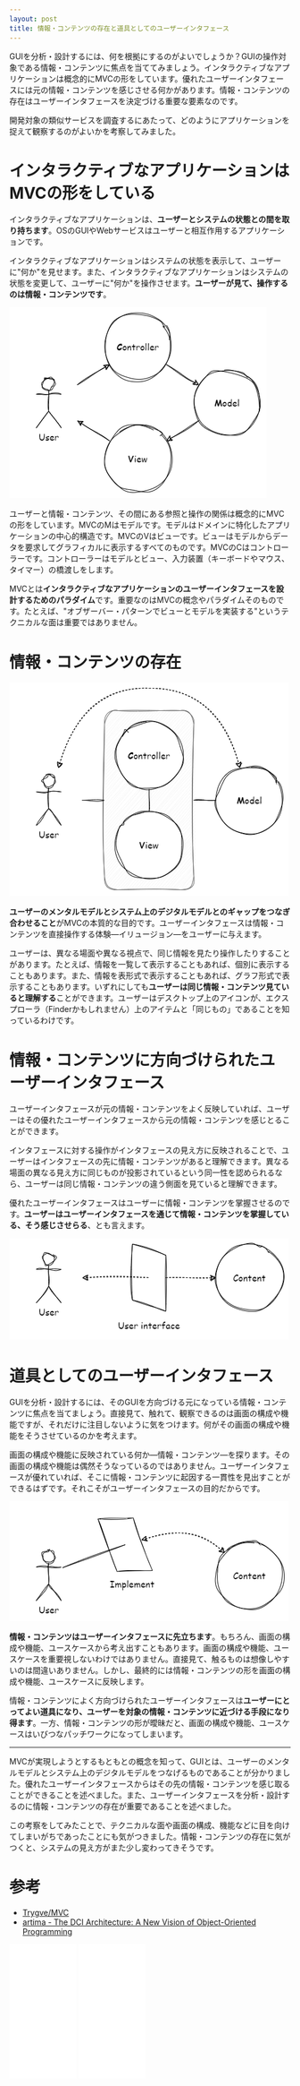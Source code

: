 ```yaml
---
layout: post
title: 情報・コンテンツの存在と道具としてのユーザーインタフェース
---
```


GUIを分析・設計するには、何を根拠にするのがよいでしょうか？GUIの操作対象である情報・コンテンツに焦点を当ててみましょう。インタラクティブなアプリケーションは概念的にMVCの形をしています。優れたユーザーインタフェースには元の情報・コンテンツを感じさせる何かがあります。情報・コンテンツの存在はユーザーインタフェースを決定づける重要な要素なのです。

開発対象の類似サービスを調査するにあたって、どのようにアプリケーションを捉えて観察するのがよいかを考察してみました。

# インタラクティブなアプリケーションはMVCの形をしている

インタラクティブなアプリケーションは、**ユーザーとシステムの状態との間を取り持ちます**。OSのGUIやWebサービスはユーザーと相互作用するアプリケーションです。

インタラクティブなアプリケーションはシステムの状態を表示して、ユーザーに"何か"を見せます。また、インタラクティブなアプリケーションはシステムの状態を変更して、ユーザーに"何か"を操作させます。**ユーザーが見て、操作するのは情報・コンテンツです**。

![MVC-U](../images/existence-of-content-and-instrumentality-of-user-interface/MVC-U.png)

ユーザーと情報・コンテンツ、その間にある参照と操作の関係は概念的にMVCの形をしています。MVCのMはモデルです。モデルはドメインに特化したアプリケーションの中心的構造です。MVCのVはビューです。ビューはモデルからデータを要求してグラフィカルに表示するすべてのものです。MVCのCはコントローラーです。コントローラーはモデルとビュー、入力装置（キーボードやマウス、タイマー）の橋渡しをします。

MVCとは**インタラクティブなアプリケーションのユーザーインタフェースを設計するためのパラダイム**です。重要なのはMVCの概念やパラダイムそのものです。たとえば、"オブザーバー・パターンでビューとモデルを実装する"というテクニカルな面は重要ではありません。

# 情報・コンテンツの存在

![M-VC-U](../images/existence-of-content-and-instrumentality-of-user-interface/M-VC-U.png)

**ユーザーのメンタルモデルとシステム上のデジタルモデルとのギャップをつなぎ合わせること**がMVCの本質的な目的です。ユーザーインタフェースは情報・コンテンツを直接操作する体験―イリュージョン―をユーザーに与えます。

ユーザーは、異なる場面や異なる視点で、同じ情報を見たり操作したりすることがあります。たとえば、情報を一覧して表示することもあれば、個別に表示することもあります。また、情報を表形式で表示することもあれば、グラフ形式で表示することもあります。いずれにしても**ユーザーは同じ情報・コンテンツ見ていると理解する**ことができます。ユーザーはデスクトップ上のアイコンが、エクスプローラ（Finderかもしれません）上のアイテムと「同じもの」であることを知っているわけです。

# 情報・コンテンツに方向づけられたユーザーインタフェース

ユーザーインタフェースが元の情報・コンテンツをよく反映していれば、ユーザーはその優れたユーザーインタフェースから元の情報・コンテンツを感じとることができます。

インタフェースに対する操作がインタフェースの見え方に反映されることで、ユーザーはインタフェースの先に情報・コンテンツがあると理解できます。異なる場面の異なる見え方に同じものが投影されているという同一性を認められるなら、ユーザーは同じ情報・コンテンツの違う側面を見ていると理解できます。

優れたユーザーインタフェースはユーザーに情報・コンテンツを掌握させるのです。**ユーザーはユーザーインタフェースを通じて情報・コンテンツを掌握している、そう感じさせらる**、とも言えます。

![User interface](../images/existence-of-content-and-instrumentality-of-user-interface/User-interface.png)

# 道具としてのユーザーインタフェース

GUIを分析・設計するには、そのGUIを方向づける元になっている情報・コンテンツに焦点を当てましょう。直接見て、触れて、観察できるのは画面の構成や機能ですが、それだけに注目しないように気をつけます。何がその画面の構成や機能をそうさせているのかを考えます。

画面の構成や機能に反映されている何か―情報・コンテンツ―を探ります。その画面の構成や機能は偶然そうなっているのではありません。ユーザーインタフェースが優れていれば、そこに情報・コンテンツに起因する一貫性を見出すことができるはずです。それこそがユーザーインタフェースの目的だからです。

![Implement](../images/existence-of-content-and-instrumentality-of-user-interface/Implement.png)

**情報・コンテンツはユーザーインタフェースに先立ちます**。もちろん、画面の構成や機能、ユースケースから考え出すこともあります。画面の構成や機能、ユースケースを重要視しないわけではありません。直接見て、触るものは想像しやすいのは間違いありません。しかし、最終的には情報・コンテンツの形を画面の構成や機能、ユースケースに反映します。

情報・コンテンツによく方向づけられたユーザーインタフェースは**ユーザーにとってよい道具になり、ユーザーを対象の情報・コンテンツに近づける手段になり得ます**。一方、情報・コンテンツの形が曖昧だと、画面の構成や機能、ユースケースはいびつなパッチワークになってしまいます。

---

MVCが実現しようとするもともとの概念を知って、GUIとは、ユーザーのメンタルモデルとシステム上のデジタルモデルをつなげるものであることが分かりました。優れたユーザーインタフェースからはその先の情報・コンテンツを感じ取ることができることを述べました。また、ユーザーインタフェースを分析・設計するのに情報・コンテンツの存在が重要であることを述べました。

この考察をしてみたことで、テクニカルな面や画面の構成、機能などに目を向けてしまいがちであったことにも気がつきました。情報・コンテンツの存在に気がつくと、システムの見え方がまた少し変わってきそうです。

# 参考

- [Trygve/MVC](https://folk.universitetetioslo.no/trygver/themes/mvc/mvc-index.html)
- [artima - The DCI Architecture: A New Vision of Object-Oriented Programming](https://www.artima.com/articles/the-dci-architecture-a-new-vision-of-object-oriented-programming)

<iframe style="width:120px;height:240px;" marginwidth="0" marginheight="0" scrolling="no" frameborder="0" src="//rcm-fe.amazon-adsystem.com/e/cm?lt1=_blank&bc1=000000&IS2=1&bg1=FFFFFF&fc1=000000&lc1=0000FF&t=fukuchiharuki-22&language=ja_JP&o=9&p=8&l=as4&m=amazon&f=ifr&ref=as_ss_li_til&asins=4862465196&linkId=ec59cd1638f9d88a1df9e16db0bbd4c1"></iframe>

<iframe style="width:120px;height:240px;" marginwidth="0" marginheight="0" scrolling="no" frameborder="0" src="//rcm-fe.amazon-adsystem.com/e/cm?lt1=_blank&bc1=000000&IS2=1&bg1=FFFFFF&fc1=000000&lc1=0000FF&t=fukuchiharuki-22&language=ja_JP&o=9&p=8&l=as4&m=amazon&f=ifr&ref=as_ss_li_til&asins=4297113511&linkId=e3e97f2405e04281eb551cd738cde8b9"></iframe>

